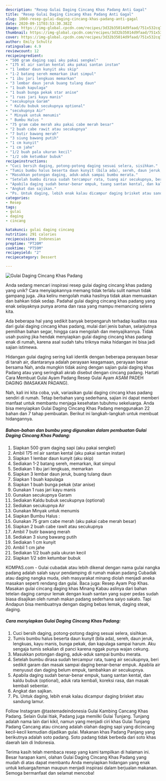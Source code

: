 ```yaml
---
description: "Resep Gulai Daging Cincang Khas Padang Anti Gagal"
title: "Resep Gulai Daging Cincang Khas Padang Anti Gagal"
slug: 1060-resep-gulai-daging-cincang-khas-padang-anti-gagal
date: 2020-09-11T03:53:30.382Z
image: https://img-global.cpcdn.com/recipes/3d32b35014d9faad/751x532cq70/gulai-daging-cincang-khas-padang-foto-resep-utama.jpg
thumbnail: https://img-global.cpcdn.com/recipes/3d32b35014d9faad/751x532cq70/gulai-daging-cincang-khas-padang-foto-resep-utama.jpg
cover: https://img-global.cpcdn.com/recipes/3d32b35014d9faad/751x532cq70/gulai-daging-cincang-khas-padang-foto-resep-utama.jpg
author: Emily Schultz
ratingvalue: 4.9
reviewcount: 12
recipeingredient:
- "500 gram daging sapi aku pakai sengkel"
- "175 ml air santan kental aku pakai santan instan"
- "1 lembar daun kunyit aku skip"
- "1-2 batang sereh memarkan ikat simpul"
- "1 ibu jari lengkuas memarkan"
- "3 lembar daun jeruk buang tulang daun"
- "1 buah kapulaga"
- "1 buah bunga pekak star anise"
- "1 ruas jari kayu manis"
- "secukupnya Garam"
- " Kaldu bubuk secukupnya optional"
- "secukupnya Air"
- " Minyak untuk menumis"
- " Bumbu Halus "
- "75 gram cabe merah aku pakai cabe merah besar"
- "2 buah cabe rawit atau secukupnya"
- "7 butir bawang merah"
- "3 siung bawang putih"
- "1 cm kunyit"
- "1 cm jahe"
- "1/2 buah pala ukuran kecil"
- "1/2 sdm ketumbar bubuk"
recipeinstructions:
- "Cuci bersih daging, potong-potong daging sesuai selera, sisihkan."
- "Tumis bumbu halus beserta daun kunyit (bila ada), sereh, daun jeruk, lengkuas, kayu manis, bunga pekak, dan kapulaga sampai harum. Aku sengaja tumis sekalian di panci karena nggak punya wajan cekung."
- "Masukkan potongan daging, aduk-aduk sampai bumbu merata."
- "Setelah bumbu dirasa sudah tercampur rata, tuang air secukupnya, beri sedikit garam dan masak sampai daging benar-benar empuk. Apabila air menyusut dan daging belum empuk, tambahkan air secukupnya."
- "Apabila daging sudah benar-benar empuk, tuang santan kental, dan kaldu bubuk (optional), aduk rata kembali, koreksi rasa, dan masak kembali sebentar."
- "Angkat dan sajikan."
- "Ps. Untuk daging, lebih enak kalau dicampur daging brisket atau sandung lamur."
categories:
- Resep
tags:
- gulai
- daging
- cincang

katakunci: gulai daging cincang 
nutrition: 291 calories
recipecuisine: Indonesian
preptime: "PT20M"
cooktime: "PT59M"
recipeyield: "2"
recipecategory: Dessert

---
```



![Gulai Daging Cincang Khas Padang](https://img-global.cpcdn.com/recipes/3d32b35014d9faad/751x532cq70/gulai-daging-cincang-khas-padang-foto-resep-utama.jpg)

Anda sedang mencari inspirasi resep gulai daging cincang khas padang yang unik? Cara menyiapkannya memang tidak terlalu sulit namun tidak gampang juga. Jika keliru mengolah maka hasilnya tidak akan memuaskan dan bahkan tidak sedap. Padahal gulai daging cincang khas padang yang enak selayaknya punya aroma dan rasa yang mampu memancing selera kita.

Ada beberapa hal yang sedikit banyak berpengaruh terhadap kualitas rasa dari gulai daging cincang khas padang, mulai dari jenis bahan, selanjutnya pemilihan bahan segar, hingga cara mengolah dan menyajikannya. Tidak usah pusing jika hendak menyiapkan gulai daging cincang khas padang enak di rumah, karena asal sudah tahu triknya maka hidangan ini bisa jadi sajian istimewa.

Hidangan gulai daging sering kali identik dengan beberapa perayaan besar di tanah air, diantaranya adalah perayaan keagamaan, perayaan besar bersama Nah, anda mungkin tidak asing dengan sajian gulai daging khas Padang atau yang seringkali akrab disebut dengan cincang padang. Hartati Cara Membuat Gulai Ayam Padang Resep Gulai Ayam ASAM PADEH DAGING (MASAKAN PADANG).


Nah, kali ini kita coba, yuk, variasikan gulai daging cincang khas padang sendiri di rumah. Tetap berbahan yang sederhana, sajian ini dapat memberi manfaat untuk membantu menjaga kesehatan tubuhmu sekeluarga. Anda bisa menyiapkan Gulai Daging Cincang Khas Padang menggunakan 22 bahan dan 7 tahap pembuatan. Berikut ini langkah-langkah untuk membuat hidangannya.

<!--inarticleads1-->

##### Bahan-bahan dan bumbu yang digunakan dalam pembuatan Gulai Daging Cincang Khas Padang:

1. Siapkan 500 gram daging sapi (aku pakai sengkel)
1. Ambil 175 ml air santan kental (aku pakai santan instan)
1. Siapkan 1 lembar daun kunyit (aku skip)
1. Sediakan 1-2 batang sereh, memarkan, ikat simpul
1. Sediakan 1 ibu jari lengkuas, memarkan
1. Siapkan 3 lembar daun jeruk, buang tulang daun
1. Siapkan 1 buah kapulaga
1. Siapkan 1 buah bunga pekak (star anise)
1. Gunakan 1 ruas jari kayu manis
1. Gunakan secukupnya Garam
1. Sediakan  Kaldu bubuk secukupnya (optional)
1. Sediakan secukupnya Air
1. Gunakan  Minyak untuk menumis
1. Siapkan  Bumbu Halus :
1. Gunakan 75 gram cabe merah (aku pakai cabe merah besar)
1. Siapkan 2 buah cabe rawit atau secukupnya
1. Ambil 7 butir bawang merah
1. Sediakan 3 siung bawang putih
1. Sediakan 1 cm kunyit
1. Ambil 1 cm jahe
1. Sediakan 1/2 buah pala ukuran kecil
1. Siapkan 1/2 sdm ketumbar bubuk


KOMPAS.com - Gulai cubadak atau lebih dikenal dengan nama gulai nangka padang adalah salah sayur pendamping di rumah makan padang Cubadak atau daging nangka muda, oleh masyarakat minang diolah menjadi aneka masakan seperti rendang dan gulai. Baca juga: Resep Ayam Pop Khas. Masakan gulai cincang daging khas Minang Kabau aslinya dari bahan tetelan daging campur lemak dengan kuah santan yang super pedas sudah biasa disajikan oleh rumah makan padang sederhana saiyo sakato. Tapi Andapun bisa membuatnya dengan daging bebas lemak, daging steak, daging. 

<!--inarticleads2-->

##### Cara menyiapkan Gulai Daging Cincang Khas Padang:

1. Cuci bersih daging, potong-potong daging sesuai selera, sisihkan.
1. Tumis bumbu halus beserta daun kunyit (bila ada), sereh, daun jeruk, lengkuas, kayu manis, bunga pekak, dan kapulaga sampai harum. Aku sengaja tumis sekalian di panci karena nggak punya wajan cekung.
1. Masukkan potongan daging, aduk-aduk sampai bumbu merata.
1. Setelah bumbu dirasa sudah tercampur rata, tuang air secukupnya, beri sedikit garam dan masak sampai daging benar-benar empuk. Apabila air menyusut dan daging belum empuk, tambahkan air secukupnya.
1. Apabila daging sudah benar-benar empuk, tuang santan kental, dan kaldu bubuk (optional), aduk rata kembali, koreksi rasa, dan masak kembali sebentar.
1. Angkat dan sajikan.
1. Ps. Untuk daging, lebih enak kalau dicampur daging brisket atau sandung lamur.


Follow Instagram @tastemadeindonesia Gulai Kambing Cancang Khas Padang. Selain Gulai Itiak, Padang juga memilki Gulai Tunjang. Tunjang adalah nama lain dari kikil, namun yang menjadi ciri khas Gulai Tunjang Padang Cancang atau cincang adalah olahan daging sapi yang dicincang kecil-kecil kemudian dijadikan gulai. Makanan khas Padang Panjang yang berikutnya adalah soto padang. Soto padang tidak berbeda dari soto khas daerah lain di Indonesia. 

Terima kasih telah membaca resep yang kami tampilkan di halaman ini. Besar harapan kami, olahan Gulai Daging Cincang Khas Padang yang mudah di atas dapat membantu Anda menyiapkan hidangan yang enak untuk keluarga/teman maupun menjadi inspirasi dalam berjualan makanan. Semoga bermanfaat dan selamat mencoba!
